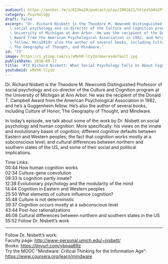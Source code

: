 ```yaml
---
audiourl: https://anchor.fm/s/822ba20/podcast/play/2001621/https%3A%2F%2Fd3ctxlq1ktw2nl.cloudfront.net%2Fproduction%2F2018-11-29%2F7681815-44100-2-0d60486396f5d.mp3
category: Psychology
draft: false
excerpt: "Dr. Richard Nisbett is the Theodore M. Newcomb Distinguished Professor of\
  \ social psychology and co-director of the Culture and Cognition program at the\
  \ University of Michigan at Ann Arbor. He was the recipient of the Donald T. Campbell\
  \ Award from the American Psychological Association in 1982, and he\u2019s a Guggenheim\
  \ fellow. He\u2019s also the author of several books, including Culture of Honor,\
  \ The Geography of Thought, and Mindware."
id: '73'
image: https://i.ytimg.com/vi/xMxhR-lCy1U/maxresdefault.jpg
publishDate: 2018-09-17
title: '#73 Richard Nisbett: What Social Psychology Tells Us About Cognition'
youtubeid: xMxhR-lCy1U
---
```

<div class="timelinks">

Dr. Richard Nisbett is the Theodore M. Newcomb Distinguished Professor of social psychology and co-director of the Culture and Cognition program at the University of Michigan at Ann Arbor. He was the recipient of the Donald T. Campbell Award from the American Psychological Association in 1982, and he’s a Guggenheim fellow. He’s also the author of several books, including Culture of Honor, The Geography of Thought, and Mindware.

In today’s episode, we talk about some of the work by Dr. Nisbett on social psychology and human cognition. More specifically: his views on the innate and evolutionary bases of cognition; different cognitive defaults between Eastern and Western peoples; the fact that cognition works mostly at a subconscious level; and cultural differences between northern and southern states of the US, and some of their social and political implications.  

Time Links:  
<time>00:44</time> How human cognition works  
<time>02:34</time> Culture-gene coevolution      
<time>09:33</time> Is cognition partly innate?    
<time>12:38</time> Evolutionary psychology and the modularity  of the mind  
<time>14:44</time> Cognition in Eastern and Western peoples    
<time>25:50</time> What elements of culture influence cognition?    
<time>35:48</time> Culture is not deterministic       
<time>39:37</time> Cognition occurs mostly at a subconscious level  
<time>43:44</time> Post-hoc rationalizations  
<time>46:08</time> Cultural differences between northern and southern states in the US  
<time>55:52</time> Follow Dr. Nisbett’s work

---

Follow Dr. Nisbett’s work:  
Faculty page: http://www-personal.umich.edu/~nisbett/  
Books: https://tinyurl.com/ybpqa89z  
Try the MOOC “Mindware: Critical Thinking for the Information Age”: https://www.coursera.org/learn/mindware
</div>

